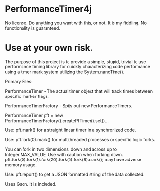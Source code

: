# PerformanceTimer4j
No license.  Do anything you want with this, or not.  It is my fiddling.  No functionality is guaranteed.  
# Use at your own risk.

The purpose of this project is to provide a simple, stupid, trivial to use performance timing library for quickly characterizing code performance using a timer mark system utilizing the System.nanoTime().

Primary Files:

PerformanceTimer - The actual timer object that will track times between specific marker flags.

PerformanceTimerFactory - Spits out new PerformanceTimers.

PerformanceTimer pft = new PerformanceTimerFactory().createPfTimer().set(<parameter>)...

Use:
pft.mark() for a straight linear timer in a synchronized code.

Use:
pft.fork(0).mark() for multithreaded processes or specific logic forks.

You can fork in two dimensions, down and across up to Integer.MAX_VALUE.  Use with caution when forking down.
pft.fork(0).fork(1).fork(20).fork(5).fork(8).mark(); may have adverse memory usage.

Use:
pft.report() to get a JSON formatted string of the data collected.

Uses Gson.  It is included.
